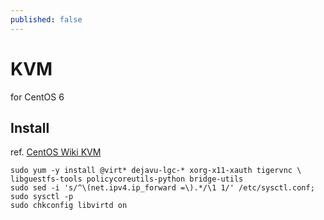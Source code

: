 ```yaml
---
published: false
---
```


# KVM
for CentOS 6

## Install
ref. [CentOS Wiki KVM](http://wiki.centos.org/zh-tw/HowTos/KVM)

    sudo yum -y install @virt* dejavu-lgc-* xorg-x11-xauth tigervnc \
    libguestfs-tools policycoreutils-python bridge-utils
    sudo sed -i 's/^\(net.ipv4.ip_forward =\).*/\1 1/' /etc/sysctl.conf; sudo sysctl -p
    sudo chkconfig libvirtd on
    